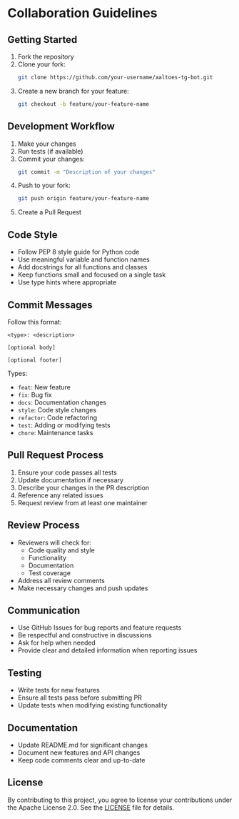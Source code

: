 # Collaboration Guidelines

## Getting Started

1. Fork the repository
2. Clone your fork:
   ```bash
   git clone https://github.com/your-username/aaltoes-tg-bot.git
   ```
3. Create a new branch for your feature:
   ```bash
   git checkout -b feature/your-feature-name
   ```

## Development Workflow

1. Make your changes
2. Run tests (if available)
3. Commit your changes:
   ```bash
   git commit -m "Description of your changes"
   ```
4. Push to your fork:
   ```bash
   git push origin feature/your-feature-name
   ```
5. Create a Pull Request

## Code Style

- Follow PEP 8 style guide for Python code
- Use meaningful variable and function names
- Add docstrings for all functions and classes
- Keep functions small and focused on a single task
- Use type hints where appropriate

## Commit Messages

Follow this format:
```
<type>: <description>

[optional body]

[optional footer]
```

Types:
- `feat`: New feature
- `fix`: Bug fix
- `docs`: Documentation changes
- `style`: Code style changes
- `refactor`: Code refactoring
- `test`: Adding or modifying tests
- `chore`: Maintenance tasks

## Pull Request Process

1. Ensure your code passes all tests
2. Update documentation if necessary
3. Describe your changes in the PR description
4. Reference any related issues
5. Request review from at least one maintainer

## Review Process

- Reviewers will check for:
  - Code quality and style
  - Functionality
  - Documentation
  - Test coverage
- Address all review comments
- Make necessary changes and push updates

## Communication

- Use GitHub Issues for bug reports and feature requests
- Be respectful and constructive in discussions
- Ask for help when needed
- Provide clear and detailed information when reporting issues

## Testing

- Write tests for new features
- Ensure all tests pass before submitting PR
- Update tests when modifying existing functionality

## Documentation

- Update README.md for significant changes
- Document new features and API changes
- Keep code comments clear and up-to-date

## License

By contributing to this project, you agree to license your contributions under the Apache License 2.0. See the [LICENSE](LICENSE) file for details. 